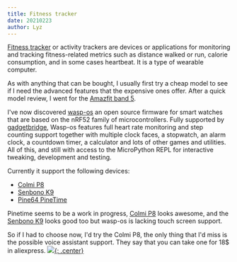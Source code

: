 ```yaml
---
title: Fitness tracker
date: 20210223
author: Lyz
---
```


[Fitness tracker](https://en.wikipedia.org/wiki/Activity_tracker) or activity
trackers are devices or applications for monitoring and tracking fitness-related
metrics such as distance walked or run, calorie consumption, and in some cases
heartbeat. It is a type of wearable computer.

As with anything that can be bought, I usually first try a cheap model to see if
I need the advanced features that the expensive ones offer. After a quick model
review, I went for the [Amazfit band 5](amazfit_band_5.md).

I've now discovered [wasp-os](https://github.com/daniel-thompson/wasp-os)
an open source firmware for smart watches that are based on the nRF52 family of
microcontrollers. Fully supported by [gadgetbridge](gadgetbridge.md), Wasp-os
features full heart rate monitoring and step counting support together with
multiple clock faces, a stopwatch, an alarm clock, a countdown timer,
a calculator and lots of other games and utilities. All of this, and still with
access to the MicroPython REPL for interactive tweaking, development and
testing.

Currently it support the following devices:

* [Colmi P8](https://wasp-os.readthedocs.io/en/latest/install.html#colmi-p8)
* [Senbono K9](https://wasp-os.readthedocs.io/en/latest/install.html#senbono-k9)
* [Pine64 PineTime](https://www.pine64.org/pinetime/)

Pinetime seems to be a work in progress, [Colmi
P8](https://www.colmi.com/products/p8-smartwatch) looks awesome, and the
[Senbono
K9](https://www.senbono.store/products/senbono-k9-men-smart-watch-ip68-waterproof-ips-full-touch-screen-heart-rate-monitor-fitness-tracker-sports-women-wristband?_pos=1&_sid=c3f22a815&_ss=r)
looks good too but wasp-os is lacking touch screen support.

So if I had to choose now, I'd try the Colmi P8, the only thing that I'd miss is
the possible voice assistant support. They say that you can take one for 18$ in
aliexpress.
[![](not-by-ai.svg){: .center}](https://notbyai.fyi)
